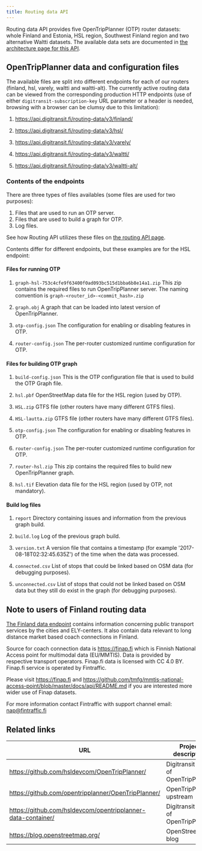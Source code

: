 ```yaml
---
title: Routing data API
---
```

Routing data API provides five OpenTripPlanner (OTP) router datasets: whole Finland and Estonia, HSL region,
Southwest Finland region and two alternative Waltti datasets. The available data sets are documented in
[the architecture page for this API](../../architecture/x-apis/2-routing-data-api/).

## OpenTripPlanner data and configuration files

The available files are split into different endpoints for each of our routers (finland, hsl, varely, waltti and waltti-alt). The currently
active routing data can be viewed from the corresponding production HTTP endpoints (use of either `digitransit-subscription-key`
URL parameter or a header is needed, browsing with a browser can be clumsy due to this limitation):

1. https://api.digitransit.fi/routing-data/v3/finland/

2. https://api.digitransit.fi/routing-data/v3/hsl/

3. https://api.digitransit.fi/routing-data/v3/varely/

4. https://api.digitransit.fi/routing-data/v3/waltti/

5. https://api.digitransit.fi/routing-data/v3/waltti-alt/


### Contents of the endpoints

There are three types of files availables (some files are used for two purposes):
1. Files that are used to run an OTP server.
2. Files that are used to build a graph for OTP.
3. Log files.

See how Routing API utilizes these files on [the routing API page](../1-routing-api/).

Contents differ for different
endpoints, but these examples are for the HSL endpoint:

#### Files for running OTP

1. `graph-hsl-753c4cfe9f63400f0ad093bc515d1bba6b8e14a1.zip`
   This zip contains the required files to run OpenTripPlanner server. The naming convention is `graph-<router_id>-<commit_hash>.zip`

2. `graph.obj`
   A graph that can be loaded into latest version of OpenTripPlanner.

3. `otp-config.json`
   The configuration for enabling or disabling features in OTP.

4. `router-config.json`
   The per-router customized runtime configuration for OTP.

#### Files for building OTP graph

1. `build-config.json`
   This is the OTP configuration file that is used to build the OTP Graph file.

2. `hsl.pbf`
   OpenStreetMap data file for the HSL region (used by OTP).

3. `HSL.zip`
   GTFS file (other routers have many different GTFS files).

4. `HSL-lautta.zip`
   GTFS file (other routers have many different GTFS files).

5. `otp-config.json`
   The configuration for enabling or disabling features in OTP.

6. `router-config.json`
   The per-router customized runtime configuration for OTP.

7. `router-hsl.zip`
   This zip contains the required files to build new OpenTripPlanner graph.

8. `hsl.tif`
   Elevation data file for the HSL region (used by OTP, not mandatory).

#### Build log files

1. `report`
   Directory containing issues and information from the previous graph build.

2. `build.log`
   Log of the previous graph build.

3. `version.txt`
   A version file that contains a timestamp (for example '2017-08-18T02:32:45.635Z') of the time when the data was processed.

4. `connected.csv`
   List of stops that could be linked based on OSM data (for debugging purposes).

5. `unconnected.csv`
    List of stops that could not be linked based on OSM data but they still do exist in the graph (for debugging purposes).

## Note to users of Finland routing data

[The Finland data endpoint](https://api.digitransit.fi/routing-data/v3/finland/) contains information concerning public transport services by the cities and ELY-centers. It also contain data relevant to long distance market based coach connections in Finland.

Source for coach connection data is https://finap.fi which is Finnish National Access point for multimodal data (EU/MMTIS). Data is provided by respective transport operators. Finap.fi data is licensed with CC 4.0 BY. Finap.fi service is operated by Fintraffic.

Please visit https://finap.fi and https://github.com/tmfg/mmtis-national-access-point/blob/master/docs/api/README.md if you are interested more wider use of Finap datasets.

For more information contact Fintraffic with support channel email: nap@fintraffic.fi

## Related links

| URL                                                          | Project description                                                       |
| ------------------------------------------------------------ | ------------------------------------------------------------------------- |
| https://github.com/hsldevcom/OpenTripPlanner/                | Digitransit fork of OpenTripPlanner                                       |
| https://github.com/opentripplanner/OpenTripPlanner/          | OpenTripPlanner upstream                                                  |
| https://github.com/hsldevcom/opentripplanner-data-container/ | Digitransit fork of OpenTripPlanner                                       |
| https://blog.openstreetmap.org/                              | OpenStreetMap blog                                                        |
